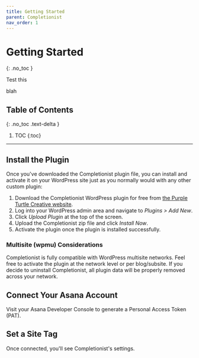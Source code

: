 ```yaml
---
title: Getting Started
parent: Completionist
nav_order: 1
---
```


# Getting Started
{: .no_toc }

Test this

blah

## Table of Contents
{: .no_toc .text-delta }

1. TOC
{:toc}

---

## Install the Plugin

Once you've downloaded the Completionist plugin file, you can install and activate it on your WordPress site just as you normally would with any other custom plugin:

1. Download the Completionist WordPress plugin for free from [the Purple Turtle Creative website](https://purpleturtlecreative.com/completionist/).
2. Log into your WordPress admin area and navigate to *Plugins > Add New*.
3. Click *Upload Plugin* at the top of the screen.
4. Upload the Completionist zip file and click *Install Now*.
5. Activate the plugin once the plugin is installed successfully.

<div class="banner banner-info">
  <h3 class="text-delta">
    Multisite (wpmu) Considerations
  </h3>
  <p>
    Completionist is fully compatible with WordPress multisite networks. Feel free to activate the plugin at the network level or per blog/subsite. If you decide to uninstall Completionist, all plugin data will be properly removed across your network.
  </p>
</div>

## Connect Your Asana Account

Visit your Asana Developer Console to generate a Personal Access Token (PAT).

## Set a Site Tag

Once connected, you'll see Completionist's settings.